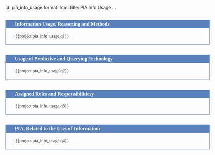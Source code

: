 id: pia_info_usage
format: html
title: PIA Info Usage
...

<style>
  .dos-pta-form {
    font-family: TimesNewRoman, Times, serif;
    width: 650px;
    margin: auto;
  }

  .dos-pta-form h2 {
    font-size: 12pt;
    font-family: TimesNewRoman, Times, serif;
    background-color: rgb(89, 129, 187);
    padding: 4px 30px 4px 30px;
    color: white;
    font-weight: bold;
    margin: 0px 0px 0px 0px;
    margin-top: 2em;
  }

  .dos-pta-form .cell-full {
    border-left: 1px solid rgb(89, 129, 187);
    border-right: 1px solid rgb(89, 129, 187);
    border-bottom: 1px solid rgb(89, 129, 187);padding: 4px 30px 4px 30px;
    font-family: TimesNewRoman, Times, serif;
  }

  .dos-pta-form .cell-left {
    border-left: 1px solid rgb(89, 129, 187);
    border-bottom: 1px solid rgb(89, 129, 187);
    padding: 4px 30px 4px 30px;
    width: 49.5%;
    display: table-cell;
    height: 100%;
  }

  .dos-pta-form .cell-right {
    border-left: 1px solid rgb(89, 129, 187);
    border-right: 1px solid rgb(89, 129, 187);
    border-bottom: 1px solid rgb(89, 129, 187);
    padding: 4px 30px 4px 30px;
    width: 49.5%;
    display: table-cell;
    height: 100%;
    vertical-align: top;
  }

</style>

<div class="dos-pta-form">

  <h2>Information Usage, Reasoning and Methods</h2>
  <div class="cell-full">
    <p>{{project.pia_info_usage.q1}}</p>
  </div>

  <h2>Usage of Predictive and Querying Technology</h2>
  <div class="cell-full">
    <p>{{project.pia_info_usage.q2}}</p>
  </div>

  <h2>Assigned Roles and Responsibilitiesy</h2>
  <div class="cell-full">
    <p>{{project.pia_info_usage.q3}}</p>
  </div>

  <h2>PIA, Related to the Uses of Information</h2>
  <div class="cell-full">
    <p>{{project.pia_info_usage.q4}}</p>
  </div>

 
</div>
